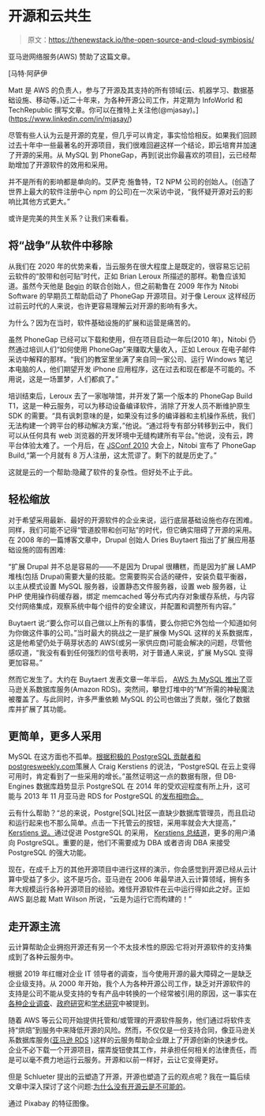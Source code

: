 # 开源和云共生

> 原文：<https://thenewstack.io/the-open-source-and-cloud-symbiosis/>

亚马逊网络服务(AWS) 赞助了这篇文章。

 [马特·阿萨伊

Matt 是 AWS 的负责人，参与了开源及其支持的所有领域(云、机器学习、数据基础设施、移动等。)近二十年来，为各种开源公司工作，并定期为 InfoWorld 和 TechRepublic 撰写文章。你可以在推特上关注他(@mjasay)。](https://www.linkedin.com/in/mjasay/) 

尽管有些人认为云是开源的克星，但几乎可以肯定，事实恰恰相反。如果我们回顾过去十年中一些最著名的开源项目，我们很难回避这样一个结论，即云培育并加速了开源的采用。从 MySQL 到 PhoneGap，再到[说出你最喜欢的项目]，云已经帮助增加了开源软件的效用和采用。

并不是所有的影响都是单向的。艾萨克·施鲁特，T2 NPM 公司的创始人。(创造了世界上最大的软件注册中心 npm 的公司)在一次采访中说，“我怀疑开源对云的影响比其他方式更大。”

或许是完美的共生关系？让我们来看看。

## **将“战争”从软件中移除**

从我们在 2020 年的优势来看，当云服务在很大程度上是既定的，很容易忘记前云软件的“胶带和创可贴”时代，正如 Brian Leroux 所描述的那样。勒鲁应该知道。虽然今天他是 [Begin](https://begin.com/) 的联合创始人，但之前勒鲁在 2009 年作为 Nitobi Software 的早期员工帮助启动了 PhoneGap 开源项目。对于像 Leroux 这样经历过前云时代的人来说，也许更容易理解云对开源的影响有多大。

为什么？因为在当时，软件基础设施的扩展和运营是痛苦的。

虽然 PhoneGap 已经可以下载和使用，但在项目启动一年后(2010 年)，Nitobi 仍然通过培训人们“如何使用 PhoneGap”来赚取大量收入，正如 Leroux 在电子邮件采访中解释的那样。“我们的教室里坐满了来自同一家公司、运行 Windows 笔记本电脑的人，他们期望开发 iPhone 应用程序，这在过去和现在都是不可能的。不用说，这是一场噩梦，人们都疯了。”

培训结束后，Leroux 去了一家咖啡馆，并开发了第一个版本的 PhoneGap Build T1，这是一种云服务，可以为移动设备编译软件，消除了开发人员不断维护原生 SDK 的需要。“具有讽刺意味的是，如果没有过多的编译器和主机操作系统，我们无法构建一个跨平台的移动解决方案，”他说。“通过将专有部分转移到云中，我们可以从任何具有 web 浏览器的开发环境中无缝构建所有平台。”他说，没有云，跨平台体验太难了。一个月后，在 [JSConf 2010](http://2010.jsconf.us/) 大会上，Nitobi 宣布了 PhoneGap Build,“第一个月就有 8 万人注册，这太荒谬了。剩下的就是历史了。”

这就是云的一个帮助:隐藏了软件的复杂性。但好处不止于此。

## **轻松缩放**

对于希望采用最新、最好的开源软件的企业来说，运行底层基础设施也存在困难。同样，我们可能不记得“管道胶带和创可贴”的时代，但它确实阻碍了开源的采用。在 2008 年的一篇博客文章中，Drupal 创始人 Dries Buytaert 指出了扩展应用基础设施的固有困难:

“扩展 Drupal 并不总是容易的——不是因为 Drupal 很糟糕，而是因为扩展 LAMP 堆栈(包括 Drupal)需要大量的技能。您需要购买合适的硬件，安装负载平衡器，以主从模式设置 MySQL 服务器，设置静态文件服务器，设置 web 服务器，让 PHP 使用操作码缓存器，绑定 memcached 等分布式内存对象缓存系统，与内容交付网络集成，观察系统中每个组件的安全建议，并配置和调整所有内容。”

Buytaert 说:“要么你可以自己做以上所有的事情，要么你把它外包给一个知道如何为你做这件事的公司。”当时最大的挑战之一是扩展像 MySQL 这样的关系数据库，这是他希望仍处于萌芽状态的 AWS(或另一家供应商)可能会解决的问题，尽管他感叹道，“我没有看到任何强烈的信号表明，对于普通人来说，扩展 MySQL 变得更加容易。”

然而它发生了。大约在 Buytaert 发表文章一年半后， [AWS 为 MySQL 推出了](https://aws.amazon.com/blogs/aws/introducing-rds-the-amazon-relational-database-service/)亚马逊关系数据库服务(Amazon RDS)。突然间，攀登灯堆中的“M”所需的神秘魔法被覆盖了。与此同时，许多严重依赖 MySQL 的公司也做出了贡献，强化了数据库并扩展了其功能。

## **更简单，更多人采用**

MySQL 在这方面也不孤单。[根据积极的 PostgreSQL 贡献者和](https://twitter.com/craigkerstiens/status/1247258161926385664)[postgresweekly.com](http://postgresweekly.com)策展人 Craig Kerstiens 的说法，“PostgreSQL 在云上变得可用时，肯定看到了一些采用的增长。”虽然证明这一点的数据有限，但 DB-Engines 数据库趋势显示 PostgreSQL 在 2014 年的受欢迎程度有所上升，这可能与 2013 年 11 月亚马逊 RDS for PostgreSQL 的[发布相吻合。](https://aws.amazon.com/about-aws/whats-new/2013/11/14/announcing-amazon-rds-for-postgresql/)

云有什么帮助？“总的来说，Postgre[SQL]社区一直缺少数据库管理员，而且启动和运行起来也不那么简单。点击一下托管云的按钮，采用率就会大大提高，” [Kerstiens 说。](https://twitter.com/craigkerstiens/status/1247262224810307584)通过促进 PostgreSQL 的采用， [Kerstiens 总结道](https://twitter.com/craigkerstiens/status/1247262428787650569)，更多的用户涌向 PostgreSQL。重要的是，他们不需要成为 DBA 或者咨询 DBA 来接受 PostgreSQL 的强大功能。

现在，在成千上万的其他开源项目中进行这样的演示，你会感觉到开源已经从云计算中受益了多少。这不是巧合。亚马逊在 2006 年最早进入云计算领域，拥有多年大规模运行各种开源项目的经验。难怪开源软件在云中运行得如此之好。正如 AWS 副总裁 Matt Wilson 所说，“云是为运行它而构建的！”

## **走开源主流**

云计算帮助企业拥抱开源还有另一个不太技术性的原因:它将对开源软件的支持集成到了各种云服务中。

根据 2019 年红帽对企业 IT 领导者的调查，当今使用开源的最大障碍之一是缺乏企业级支持。从 2000 年开始，我个人为各种开源公司工作，缺乏对开源软件的支持是公司不能从受支持的专有产品中转换的一个经常被引用的原因，这一事实在[各种企业调查](https://www.slideshare.net/blackducksoftware/the-2012-future-of-open-source-survey-results)、[政府研究](https://www.unece.org/fileadmin/DAM/stats/documents/ece/ces/ge.50/2014/Topic_1_UNESCO.pdf)和[学术研究](https://cacm.acm.org/magazines/2010/3/76300-organizational-adoption-of-open-source-software-barriers-and-remedies/fulltext?mobile=true?mobile=false)中被提到。

随着 AWS 等云公司开始提供托管和/或管理的开源软件服务，他们通过将软件支持“烘焙”到服务中来降低开源的风险。然而，不仅仅是一份支持合同，像亚马逊关系数据库服务([亚马逊 RDS](https://aws.amazon.com/rds/) )这样的云服务帮助企业跟上了开源创新的快速步伐。企业不必下载一个开源项目，摆弄旋钮使其工作，并承担任何相关的法律责任，而是可以毫不费力地运行云服务。开源和以前一样好，云让它变得更好。

但是 Schlueter 提出的云塑造了开源，开源也塑造了云的观点呢？我在一篇后续文章中深入探讨了这个问题:[为什么没有开源云是不可能的](https://thenewstack.io/why-cloud-is-impossible-without-open-source/)。

通过 Pixabay 的特征图像。

<svg xmlns:xlink="http://www.w3.org/1999/xlink" viewBox="0 0 68 31" version="1.1"><title>Group</title> <desc>Created with Sketch.</desc></svg>